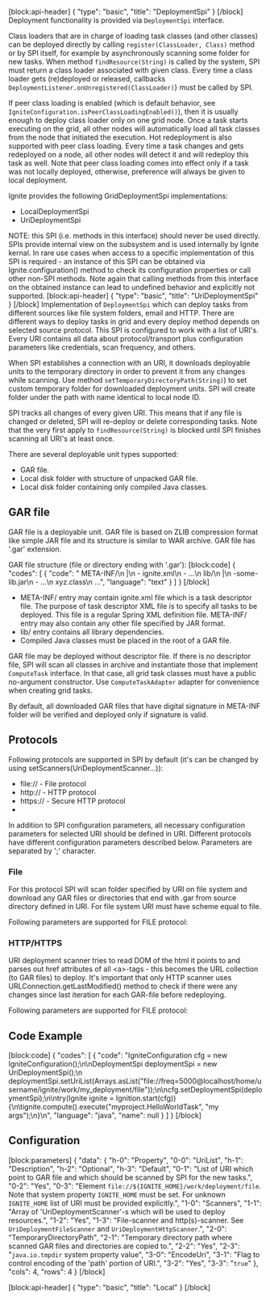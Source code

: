 [block:api-header]
{
  "type": "basic",
  "title": "DeploymentSpi"
}
[/block]
Deployment functionality is provided via `DeploymentSpi` interface.

Class loaders that are in charge of loading task classes (and other classes) can be deployed directly by calling `register(ClassLoader, Class)` method or by SPI itself, for example by asynchronously scanning some folder for new tasks. When method `findResource(String)` is called by the system, SPI must return a class loader associated with given class. Every time a class loader gets (re)deployed or released, callbacks `DeploymentListener.onUnregistered(ClassLoader)`} must be called by SPI.

If peer class loading is enabled (which is default behavior, see `IgniteConfiguration.isPeerClassLoadingEnabled()`), then it is usually enough to deploy class loader only on one grid node. Once a task starts executing on the grid, all other nodes will automatically load all task classes from the node that initiated the execution. Hot redeployment is also supported with peer class loading. Every time a task changes and gets redeployed on a node, all other nodes will detect it and will redeploy this task as well. Note that peer class loading comes into effect only if a task was not locally deployed, otherwise, preference will always be given to local deployment.

Ignite provides the following GridDeploymentSpi implementations:
  * LocalDeploymentSpi
  * UriDeploymentSpi

NOTE: this SPI (i.e. methods in this interface) should never be used directly. SPIs provide internal view on the subsystem and is used internally by Ignite kernal. In rare use cases when access to a specific implementation of this SPI is required - an instance of this SPI can be obtained via Ignite.configuration() method to check its configuration properties or call other non-SPI methods. Note again that calling methods from this interface on the obtained instance can lead to undefined behavior and explicitly not supported.
[block:api-header]
{
  "type": "basic",
  "title": "UriDeploymentSpi"
}
[/block]
Implementation of `DeploymentSpi` which can deploy tasks from different sources like file system folders, email and HTTP. There are different ways to deploy tasks in grid and every deploy method depends on selected source protocol. This SPI is configured to work with a list of URI's. Every URI contains all data about protocol/transport plus configuration parameters like credentials, scan frequency, and others.

When SPI establishes a connection with an URI, it downloads deployable units to the temporary directory in order to prevent it from any changes while scanning. Use method `setTemporaryDirectoryPath(String)`) to set custom temporary folder for downloaded deployment units. SPI will create folder under the path with name identical to local node ID.

SPI tracks all changes of every given URI. This means that if any file is changed or deleted, SPI will re-deploy or delete corresponding tasks. Note that the very first apply to `findResource(String)` is blocked until SPI finishes scanning all URI's at least once.

There are several deployable unit types supported:
  * GAR file.
  * Local disk folder with structure of unpacked GAR file.
  * Local disk folder containing only compiled Java classes.

## GAR file
GAR file is a deployable unit. GAR file is based on ZLIB compression format like simple JAR file and its structure is similar to WAR archive. GAR file has '.gar' extension.

GAR file structure (file or directory ending with '.gar'):
[block:code]
{
  "codes": [
    {
      "code": "      META-INF/\n              |\n               - ignite.xml\n               - ...\n      lib/\n         |\n          -some-lib.jar\n          - ...\n      xyz.class\n      ...",
      "language": "text"
    }
  ]
}
[/block]
  * META-INF/ entry may contain ignite.xml file which is a task descriptor file. The purpose of task descriptor XML file is to specify all tasks to be deployed. This file is a regular Spring XML definition file. META-INF/ entry may also contain any other file specified by JAR format.
  * lib/ entry contains all library dependencies.
  * Compiled Java classes must be placed in the root of a GAR file.

GAR file may be deployed without descriptor file. If there is no descriptor file, SPI will scan all classes in archive and instantiate those that implement `ComputeTask` interface. In that case, all grid task classes must have a public no-argument constructor. Use `ComputeTaskAdapter` adapter for convenience when creating grid tasks.

By default, all downloaded GAR files that have digital signature in META-INF folder will be verified and deployed only if signature is valid.

## Protocols
Following protocols are supported in SPI by default (it's can be changed by using setScanners(UriDeploymentScanner...)):
  * file:// - File protocol
  * http:// - HTTP protocol
  * https:// - Secure HTTP protocol
  * 
In addition to SPI configuration parameters, all necessary configuration parameters for selected URI should be defined in URI. Different protocols have different configuration parameters described below. Parameters are separated by ';' character.

### File
For this protocol SPI will scan folder specified by URI on file system and download any GAR files or directories that end with .gar from source directory defined in URI. For file system URI must have scheme equal to file.

Following parameters are supported for FILE protocol:

### HTTP/HTTPS
URI deployment scanner tries to read DOM of the html it points to and parses out href attributes of all &lt;a&gt;-tags - this becomes the URL collection (to GAR files) to deploy. It's important that only HTTP scanner uses URLConnection.getLastModified() method to check if there were any changes since last iteration for each GAR-file before redeploying. 

Following parameters are supported for FILE protocol:

## Code Example
[block:code]
{
  "codes": [
    {
      "code": "IgniteConfiguration cfg = new IgniteConfiguration();\n\nDeploymentSpi deploymentSpi = new UriDeploymentSpi();\n        deploymentSpi.setUriList(Arrays.asList(\"file://freq=5000@localhost/home/username/ignite/work/my_deployment/file\"));\n\ncfg.setDeploymentSpi(deploymentSpi);\n\ntry(Ignite ignite = Ignition.start(cfg)) {\n\tignite.compute().execute(\"myproject.HelloWorldTask\", \"my args\");\n}\n",
      "language": "java",
      "name": null
    }
  ]
}
[/block]
## Configuration

[block:parameters]
{
  "data": {
    "h-0": "Property",
    "0-0": "UriList",
    "h-1": "Description",
    "h-2": "Optional",
    "h-3": "Default",
    "0-1": "List of URI which point to GAR file and which should be scanned by SPI for the new tasks.",
    "0-2": "Yes",
    "0-3": "Element `file://${IGNITE_HOME}/work/deployment/file`. Note that system property `IGNITE_HOME` must be set. For unknown `IGNITE_HOME` list of URI must be provided explicitly.",
    "1-0": "Scanners",
    "1-1": "Array of 'UriDeploymentScanner'-s which will be used to deploy resources.",
    "1-2": "Yes",
    "1-3": "File-scanner and http(s)-scanner. See `UriDeploymentFileScanner` and `UriDeploymentHttpScanner`.",
    "2-0": "TemporaryDirectoryPath",
    "2-1": "Temporary directory path where scanned GAR files and directories are copied to.",
    "2-2": "Yes",
    "2-3": "`java.io.tmpdir` system property value",
    "3-0": "EncodeUri",
    "3-1": "Flag to control encoding of the 'path' portion of URI.",
    "3-2": "Yes",
    "3-3": "`true`"
  },
  "cols": 4,
  "rows": 4
}
[/block]

[block:api-header]
{
  "type": "basic",
  "title": "Local"
}
[/block]